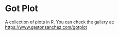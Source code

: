 # Got Plot

A collection of plots in R. You can check the gallery at: <https://www.gastonsanchez.com/gotplot>

